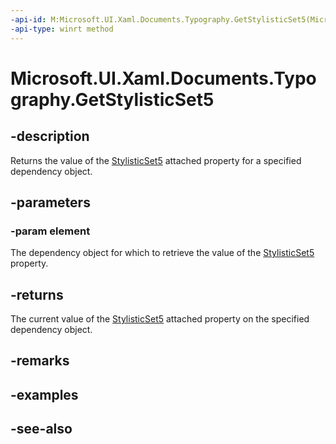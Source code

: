 ```yaml
---
-api-id: M:Microsoft.UI.Xaml.Documents.Typography.GetStylisticSet5(Microsoft.UI.Xaml.DependencyObject)
-api-type: winrt method
---
```


<!-- Method syntax
public bool GetStylisticSet5(Windows.UI.Xaml.DependencyObject element)
-->

# Microsoft.UI.Xaml.Documents.Typography.GetStylisticSet5

## -description
Returns the value of the [StylisticSet5](/uwp/api/microsoft.ui.xaml.documents.typography#xaml-attached-properties) attached property for a specified dependency object.

## -parameters
### -param element
The dependency object for which to retrieve the value of the [StylisticSet5](/uwp/api/microsoft.ui.xaml.documents.typography#xaml-attached-properties) property.

## -returns
The current value of the [StylisticSet5](/uwp/api/microsoft.ui.xaml.documents.typography#xaml-attached-properties) attached property on the specified dependency object.

## -remarks

## -examples

## -see-also
